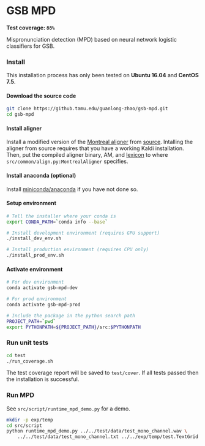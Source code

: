 # GSB MPD

**Test coverage: `88%`**

Mispronunciation detection (MPD) based on neural network logistic classifiers for GSB.

### Install

This installation process has only been tested on **Ubuntu 16.04** and **CentOS 7.5**.

#### Download the source code

```bash
git clone https://github.tamu.edu/guanlong-zhao/gsb-mpd.git
cd gsb-mpd
```

#### Install aligner

Install a modified version of the [Montreal aligner](https://github.tamu.edu/guanlong-zhao/montreal-forced-aligner/tree/gsb-mpd) from [source](https://github.tamu.edu/guanlong-zhao/montreal-forced-aligner/blob/gsb-mpd/docs/source/installation.rst#building-from-source). Intalling the aligner from source requires that you have a working Kaldi installation. 
Then, put the compiled aligner binary, AM, and [lexicon](https://github.tamu.edu/dshj940428/SpeechToolkitPSI/blob/master/montreal-forced-aligner_v1.0/pretrained_models/dictionary) to where `src/common/align.py:MontrealAligner` specifies.

#### Install anaconda (optional)

Install [miniconda/anaconda](https://www.anaconda.com/download/) if you have not done so.

#### Setup environment

```bash
# Tell the installer where your conda is
export CONDA_PATH=`conda info --base`

# Install development environment (requires GPU support)
./install_dev_env.sh

# Install production environment (requires CPU only)
./install_prod_env.sh
```

#### Activate environment

```bash
# For dev environment
conda activate gsb-mpd-dev

# For prod environment
conda activate gsb-mpd-prod

# Include the package in the python search path
PROJECT_PATH=`pwd`
export PYTHONPATH=${PROJECT_PATH}/src:$PYTHONPATH
```

### Run unit tests

```bash
cd test
./run_coverage.sh
```

The test coverage report will be saved to `test/cover`. If all tests passed then the installation is successful.

### Run MPD
See `src/script/runtime_mpd_demo.py` for a demo.

```bash
mkdir -p exp/temp
cd src/script
python runtime_mpd_demo.py ../../test/data/test_mono_channel.wav \
    ../../test/data/test_mono_channel.txt ../../exp/temp/test.TextGrid
```